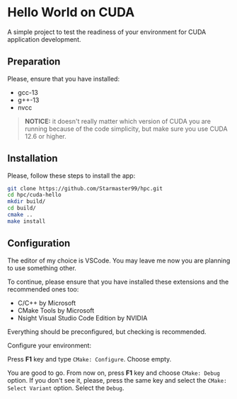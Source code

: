 # Hello World on CUDA

A simple project to test the readiness of your environment for CUDA application development.

## Preparation

Please, ensure that you have installed:
* gcc-13
* g++-13
* nvcc

> **NOTICE:** it doesn't really matter which version of CUDA you are running because of the code simplicity, but make sure you use CUDA 12.6 or higher.

## Installation

Please, follow these steps to install the app:

```bash
git clone https://github.com/Starmaster99/hpc.git
cd hpc/cuda-hello
mkdir build/
cd build/
cmake ..
make install
```

## Configuration

The editor of my choice is VSCode. You may leave me now you are planning to use something other.

To continue, please ensure that you have installed these extensions and the recommended ones too:
* C/C++ by Microsoft
* CMake Tools by Microsoft
* Nsight Visual Studio Code Edition by NVIDIA

Everything should be preconfigured, but checking is recommended.

Configure your environment:

Press **F1** key and type `CMake: Configure`. Choose empty.

You are good to go. From now on, press **F1** key and choose `CMake: Debug` option. If you don't see it, please, press the same key and select the `CMake: Select Variant` option. Select the `Debug`.